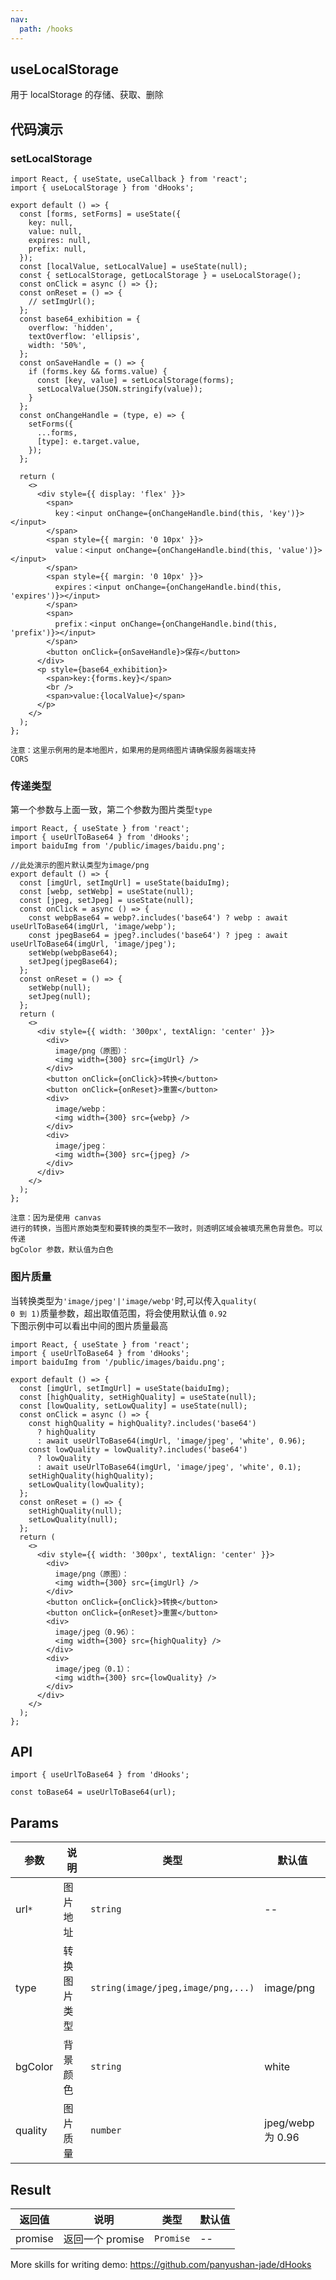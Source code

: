 ```yaml
---
nav:
  path: /hooks
---
```


## useLocalStorage

用于 localStorage 的存储、获取、删除

## 代码演示

### setLocalStorage

```tsx
import React, { useState, useCallback } from 'react';
import { useLocalStorage } from 'dHooks';

export default () => {
  const [forms, setForms] = useState({
    key: null,
    value: null,
    expires: null,
    prefix: null,
  });
  const [localValue, setLocalValue] = useState(null);
  const { setLocalStorage, getLocalStorage } = useLocalStorage();
  const onClick = async () => {};
  const onReset = () => {
    // setImgUrl();
  };
  const base64_exhibition = {
    overflow: 'hidden',
    textOverflow: 'ellipsis',
    width: '50%',
  };
  const onSaveHandle = () => {
    if (forms.key && forms.value) {
      const [key, value] = setLocalStorage(forms);
      setLocalValue(JSON.stringify(value));
    }
  };
  const onChangeHandle = (type, e) => {
    setForms({
      ...forms,
      [type]: e.target.value,
    });
  };

  return (
    <>
      <div style={{ display: 'flex' }}>
        <span>
          key：<input onChange={onChangeHandle.bind(this, 'key')}></input>
        </span>
        <span style={{ margin: '0 10px' }}>
          value：<input onChange={onChangeHandle.bind(this, 'value')}></input>
        </span>
        <span style={{ margin: '0 10px' }}>
          expires：<input onChange={onChangeHandle.bind(this, 'expires')}></input>
        </span>
        <span>
          prefix：<input onChange={onChangeHandle.bind(this, 'prefix')}></input>
        </span>
        <button onClick={onSaveHandle}>保存</button>
      </div>
      <p style={base64_exhibition}>
        <span>key:{forms.key}</span>
        <br />
        <span>value:{localValue}</span>
      </p>
    </>
  );
};
```

<code>注意：这里示例用的是本地图片，如果用的是网络图片请确保服务器端支持 CORS</code>

### 传递类型

第一个参数与上面一致，第二个参数为图片类型<code>type</code>

```tsx
import React, { useState } from 'react';
import { useUrlToBase64 } from 'dHooks';
import baiduImg from '/public/images/baidu.png';

//此处演示的图片默认类型为image/png
export default () => {
  const [imgUrl, setImgUrl] = useState(baiduImg);
  const [webp, setWebp] = useState(null);
  const [jpeg, setJpeg] = useState(null);
  const onClick = async () => {
    const webpBase64 = webp?.includes('base64') ? webp : await useUrlToBase64(imgUrl, 'image/webp');
    const jpegBase64 = jpeg?.includes('base64') ? jpeg : await useUrlToBase64(imgUrl, 'image/jpeg');
    setWebp(webpBase64);
    setJpeg(jpegBase64);
  };
  const onReset = () => {
    setWebp(null);
    setJpeg(null);
  };
  return (
    <>
      <div style={{ width: '300px', textAlign: 'center' }}>
        <div>
          image/png（原图）：
          <img width={300} src={imgUrl} />
        </div>
        <button onClick={onClick}>转换</button>
        <button onClick={onReset}>重置</button>
        <div>
          image/webp：
          <img width={300} src={webp} />
        </div>
        <div>
          image/jpeg：
          <img width={300} src={jpeg} />
        </div>
      </div>
    </>
  );
};
```

<code>注意：因为是使用 canvas 进行的转换，当图片原始类型和要转换的类型不一致时，则透明区域会被填充黑色背景色。可以传递 bgColor 参数，默认值为白色</code>

### 图片质量

当转换类型为<code>'image/jpeg'|'image/webp'</code>时,可以传入<code>quality( 0 到 1)</code>质量参数，超出取值范围，将会使用默认值 <code>0.92</code><br/> 下图示例中可以看出中间的图片质量最高

```tsx
import React, { useState } from 'react';
import { useUrlToBase64 } from 'dHooks';
import baiduImg from '/public/images/baidu.png';

export default () => {
  const [imgUrl, setImgUrl] = useState(baiduImg);
  const [highQuality, setHighQuality] = useState(null);
  const [lowQuality, setLowQuality] = useState(null);
  const onClick = async () => {
    const highQuality = highQuality?.includes('base64')
      ? highQuality
      : await useUrlToBase64(imgUrl, 'image/jpeg', 'white', 0.96);
    const lowQuality = lowQuality?.includes('base64')
      ? lowQuality
      : await useUrlToBase64(imgUrl, 'image/jpeg', 'white', 0.1);
    setHighQuality(highQuality);
    setLowQuality(lowQuality);
  };
  const onReset = () => {
    setHighQuality(null);
    setLowQuality(null);
  };
  return (
    <>
      <div style={{ width: '300px', textAlign: 'center' }}>
        <div>
          image/png（原图）：
          <img width={300} src={imgUrl} />
        </div>
        <button onClick={onClick}>转换</button>
        <button onClick={onReset}>重置</button>
        <div>
          image/jpeg（0.96）：
          <img width={300} src={highQuality} />
        </div>
        <div>
          image/jpeg（0.1）：
          <img width={300} src={lowQuality} />
        </div>
      </div>
    </>
  );
};
```

## API

```tsx | pure
import { useUrlToBase64 } from 'dHooks';

const toBase64 = useUrlToBase64(url);
```

## Params

| 参数 | 说明 | 类型 | 默认值 |
| --- | --- | --- | --- |
| url<code>\*</code> | 图片地址 | <code>string</code> | -- |
| type | 转换图片类型 | <code>string(image/jpeg,image/png,...)</code> | image/png |
| bgColor | 背景颜色 | <code>string</code> | white |
| quality | 图片质量 | <code>number</code> | jpeg/webp 为 0.96 |

## Result

| 返回值  | 说明             | 类型                 | 默认值 |
| ------- | ---------------- | -------------------- | ------ |
| promise | 返回一个 promise | <code>Promise</code> | --     |

More skills for writing demo: https://github.com/panyushan-jade/dHooks
